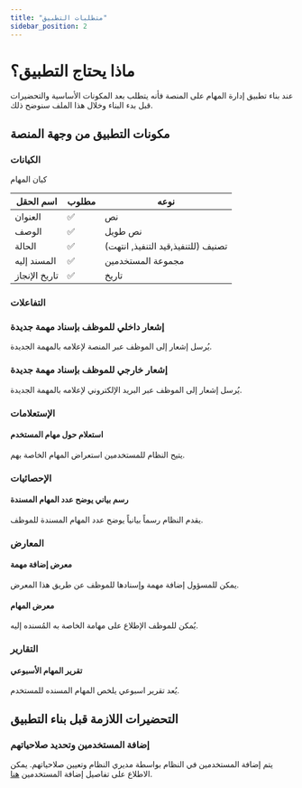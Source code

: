 ```yaml
---
title: "متطلبات التطبيق"
sidebar_position: 2
---
```



# ماذا يحتاج التطبيق؟
عند بناء تطبيق إدارة المهام على المنصة فأنه يتطلب بعد المكونات الأساسية والتحضيرات قبل بدء البناء وخلال هذا الملف سنوضح ذلك. 

## مكونات التطبيق من وجهة المنصة
### الكيانات 
كيان المهام 

|اسم الحقل | مطلوب  | نوعه |
|-----------|--------|------|
| العنوان | :white_check_mark: |  نص | 
| الوصف | :white_check_mark: |  نص طويل|
| الحالة | :white_check_mark: |   تصنيف (للتنفيذ,قيد التنفيذ, انتهت)|
|  المسند إليه | :white_check_mark: |  مجموعة المستخدمين |
|  تاريخ الإنجاز| :white_check_mark: |   تاريخ  |

### التفاعلات 
### إشعار داخلي للموظف بإسناد مهمة جديدة
يُرسل إشعار إلى الموظف عبر المنصة لإعلامه بالمهمة الجديدة.
### إشعار خارجي للموظف بإسناد مهمة جديدة 
يُرسل إشعار إلى الموظف عبر البريد الإلكتروني لإعلامه بالمهمة الجديدة.


### الإستعلامات
#### استعلام حول مهام المستخدم
يتيح النظام للمستخدمين استعراض المهام الخاصة بهم.

### الإحصائيات 
#### رسم بياني يوضح عدد المهام المسندة
يقدم النظام رسماً بيانياً يوضح عدد المهام المسندة للموظف.

### المعارض
#### معرض إضافة مهمة
يمكن للمسؤول إضافة مهمة وإسنادها للموظف عن طريق هذا المعرض.

#### معرض المهام
يُمكن للموظف الإطلاع على مهامة الخاصة به المُسنده إليه.

### التقارير 
#### تقرير المهام الأسبوعي
يُعد تقرير اسبوعي يلخص المهام المسنده للمستخدم.

## التحضيرات اللازمة قبل بناء التطبيق

### إضافة المستخدمين وتحديد صلاحياتهم
يتم إضافة المستخدمين في النظام بواسطة مديري النظام وتعيين صلاحياتهم.
يمكن الاطلاع على تفاصيل إضافة المستخدمين [هنا](../information-structures-concepts/basic-concepts/users.md).
